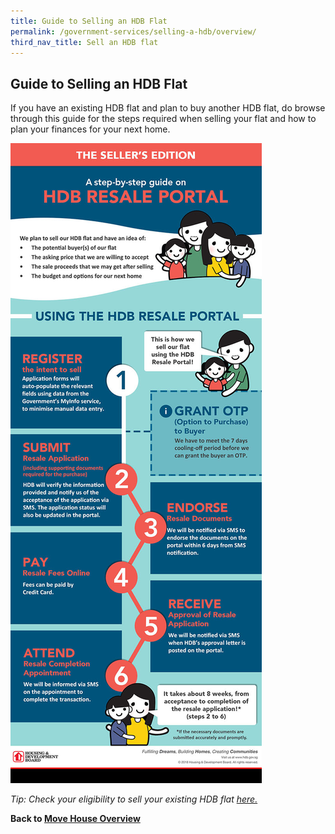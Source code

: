 ```yaml
---
title: Guide to Selling an HDB Flat
permalink: /government-services/selling-a-hdb/overview/
third_nav_title: Sell an HDB flat
---
```


## Guide to Selling an HDB Flat

If you have an existing HDB flat and plan to buy another HDB flat, do browse through this guide for the steps required when selling your flat and how to plan your finances for your next home. 

![HDB Resale Portal](/images/hdb-resale-portal.jpg)

*Tip: Check your eligibility to sell your existing HDB flat <a href="https://www.hdb.gov.sg/cs/infoweb/residential/selling-a-flat/eligibility" target="_blank">here.</a>*

**Back to [Move House Overview](/government-services/move-house/overview/)**